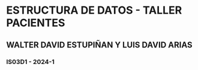 # ESTRUCTURA DE DATOS - TALLER PACIENTES
## WALTER DAVID ESTUPIÑAN Y LUIS DAVID ARIAS
### IS03D1 - 2024-1
